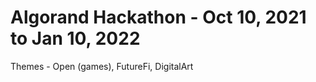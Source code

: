 # Algorand Hackathon - Oct 10, 2021 to Jan 10, 2022  

Themes - Open (games), FutureFi, DigitalArt  

